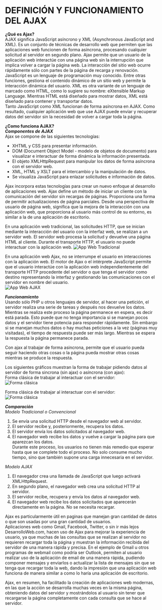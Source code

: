 # DEFINICIÓN Y FUNCIONAMIENTO DEL AJAX   
**¿Qué es Ajax?**    
AJAX significa JavaScript asíncrono y XML (Asynchronous JavaScript and XML). Es un conjunto de técnicas de desarrollo web que permiten que las aplicaciones web funcionen de forma asíncrona, procesando cualquier solicitud al servidor en segundo plano. Ajax permite que un usuario de la aplicación web interactúe con una página web sin la interrupción que implica volver a cargar la página web. La interacción del sitio web ocurre rápidamente sólo con partes de la página de recarga y renovación.    
JavaScript es un lenguaje de programación muy conocido. Entre otras funciones, gestiona el contenido dinámico de un sitio web y permite la interacción dinámica del usuario. XML es otra variante de un lenguaje de marcado como HTML, como lo sugiere su nombre: eXtensible Markup Language. Mientras HTML está diseñado para mostrar datos, XML está diseñado para contener y transportar datos.    
Tanto JavaScript como XML funcionan de forma asíncrona en AJAX. Como resultado, cualquier aplicación web que use AJAX puede enviar y recuperar datos del servidor sin la necesidad de volver a cargar toda la página.    


**¿Como funciona AJAX?**   
***Componentes de AJAX***        
Ajax se compone de las siguientes tecnologías:    
- XHTML y CSS para presentar información.
- DOM (Document Object Model - modelo de objetos de documento) para visualizar e interactuar de forma dinámica la información presentada.
- El objeto XMLHttpRequest para manipular los datos de forma asíncrona con el servidor web.
- XML, HTML y XSLT para el intercambio y la manipulación de datos.
- Se visualiza JavaScript para enlazar solicitudes e información de datos.    

Ajax incorpora estas tecnologías para crear un nuevo enfoque al desarrollo de aplicaciones web.
Ajax define un método de iniciar un cliente con la comunicación del servidor sin recargas de páginas. Proporciona una forma de permitir actualizaciones de página parciales. Desde una perspectiva de usuario de página web, significa que la mejora de la interacción con una aplicación web, que proporciona al usuario más control de su entorno, es similar a la de una aplicación de escritorio.

En una aplicación web tradicional, las solicitudes HTTP, que se inician mediante la interacción del usuario con la interfaz web, se realizan a un servidor web. El servidor web procesa la solicitud y devuelve una página HTML al cliente. Durante el transporte HTTP, el usuario no puede interactuar con la aplicación web.
![App Web Tradicional](https://www.ibm.com/docs/es/SS8PJ7_9.6.1/com.ibm.etools.webtoolscore.doc/images/traditionalWebAppModel.gif)   

En una aplicación web Ajax, no se interrumpe el usuario en interacciones con la aplicación web. El motor de Ajax o el intérprete JavaScript permite que el usuario interactúe con la aplicación web independientemente del transporte HTTP procedente del servidor o que tenga el servidor como destino representando la interfaz y gestionando las comunicaciones con el servidor en nombre del usuario.   
![App Web AJAX](https://www.ibm.com/docs/es/SS8PJ7_9.6.1/com.ibm.etools.webtoolscore.doc/images/ajaxWebAppModel.gif)    

***Funcionamiento***    
Usando sólo PHP u otros lenguajes de servidor, al hacer una petición, el servidor realiza una serie de tareas y después nos devuelve los datos. Mientras se realiza este proceso la página permanece en espera, es decir está parada. Esto puede que no tenga importancia si se manejan pocos datos y el servidor tiene potencia para responder rápidamente. Sin embargo si se manejan muchos datos o hay muchas peticiones a la vez (páginas muy visitadas), el tiempo de respuesta puede ser más largo. Mientras se espera la respuesta la página permanece parada.

Con ajax al trabajar de forma asincrona, permite que el usuario pueda seguir haciendo otras cosas o la página pueda mostrar otras cosas mientras se produce la respuesta.

Los siguientes gráficos muestran la forma de trabajar pidiendo datos al servidor de forma sincrona (sin ajax) o asíncrona (con ajax):     
Forma clásica de trabajar al interactuar con el servidor:    
![Forma clásica](https://aprende-web.net/progra/objetos/modeloAjax1.gif)    

Forma clásica de trabajar al interactuar con el servidor:    
![Forma clásica](https://aprende-web.net/progra/objetos/modeloAjax2.gif)    

***Comparación***   
*Modelo Tradicional o Convencional*   
1. Se envía una solicitud HTTP desde el navegador web al servidor.
2. El servidor recibe y, posteriormente, recupera los datos.
3. El servidor envía los datos solicitados al navegador web.
4. El navegador web recibe los datos y vuelve a cargar la página para que aparezcan los datos.   
Durante este proceso, los usuarios no tienen más remedio que esperar hasta que se complete todo el proceso. No solo consume mucho tiempo, sino que también supone una carga innecesaria en el servidor.    

*Modelo AJAX*    
1. El navegador crea una llamada de JavaScript que luego activará XMLHttpRequest.
2. En segundo plano, el navegador web crea una solicitud HTTP al servidor.
3. El servidor recibe, recupera y envía los datos al navegador web.
4. El navegador web recibe los datos solicitados que aparecerán directamente en la página. No se necesita recargar.   

Ajax es particularmente útil en paginas que manejan gran cantidad de datos o que son usadas por una gran cantidad de usuarios.   
Aplicaciones web como Gmail, Facebook, Twitter, o sin ir más lejos DesarrolloWeb.com, hacen uso de Ajax para mejorar la experiencia de usuario, ya que muchas de las consultas que se realizan al servidor no requieren recargar toda la página y muestran la información recibida del servidor de una manera rápida y precisa. En el ejemplo de Gmail u otros programas de webmail como podría ser Outlook, permiten al usuario realizar uso de la aplicación de email de una manera rápida, pudiendo componer mensajes y enviarlos o actualizar la lista de mensajes sin que se tenga que recargar toda la web, dando la impresión que una aplicación web funciona de manera similar a como lo haría una aplicación de escritorio.

Ajax, en resumen, ha facilitado la creación de aplicaciones web modernas, en las que la acción se desarrolla muchas veces en la misma página, obteniendo datos del servidor y mostrándolos al usuario sin tener que recargarse la página completamente con cada consulta que se hace al servidor. 